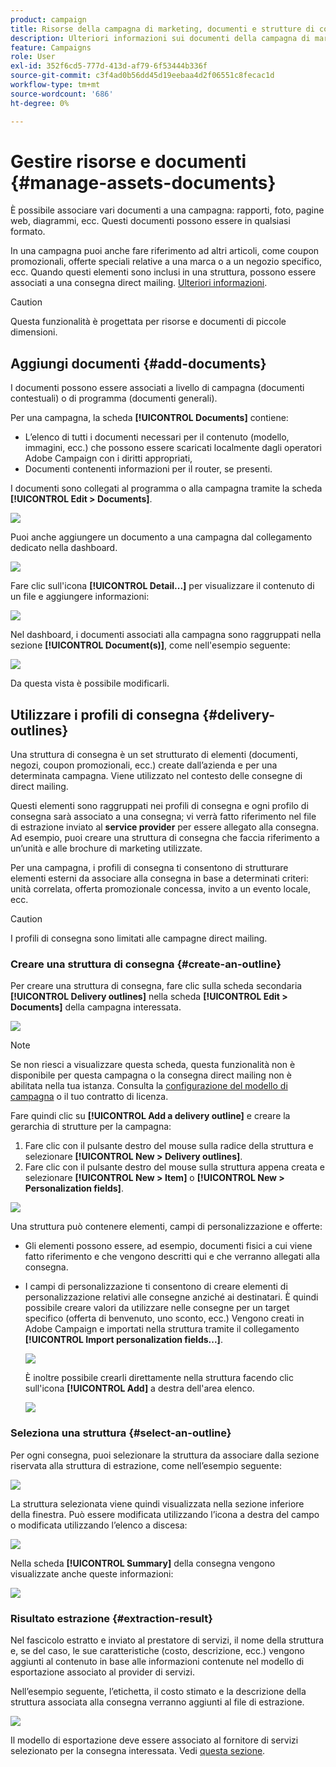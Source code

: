 ```yaml
---
product: campaign
title: Risorse della campagna di marketing, documenti e strutture di consegna
description: Ulteriori informazioni sui documenti della campagna di marketing e sui profili di consegna
feature: Campaigns
role: User
exl-id: 352f6cd5-777d-413d-af79-6f53444b336f
source-git-commit: c3f4ad0b56dd45d19eebaa4d2f06551c8fecac1d
workflow-type: tm+mt
source-wordcount: '686'
ht-degree: 0%

---
```


# Gestire risorse e documenti {#manage-assets-documents}

È possibile associare vari documenti a una campagna: rapporti, foto, pagine web, diagrammi, ecc. Questi documenti possono essere in qualsiasi formato.

In una campagna puoi anche fare riferimento ad altri articoli, come coupon promozionali, offerte speciali relative a una marca o a un negozio specifico, ecc. Quando questi elementi sono inclusi in una struttura, possono essere associati a una consegna direct mailing. [Ulteriori informazioni](#associating-and-structuring-resources-linked-via-a-delivery-outline).


>[!CAUTION]
>
>Questa funzionalità è progettata per risorse e documenti di piccole dimensioni.

<!--
>[!NOTE]
>
>If you are using Campaign Marketing Resource Management module, you can also manage a library of marketing resources that are available for several users for collaborative work. [Learn more](../../mrm/using/managing-marketing-resources.md).
-->

## Aggiungi documenti {#add-documents}

I documenti possono essere associati a livello di campagna (documenti contestuali) o di programma (documenti generali).

Per una campagna, la scheda **[!UICONTROL Documents]** contiene:

* L’elenco di tutti i documenti necessari per il contenuto (modello, immagini, ecc.) che possono essere scaricati localmente dagli operatori Adobe Campaign con i diritti appropriati,
* Documenti contenenti informazioni per il router, se presenti.

I documenti sono collegati al programma o alla campagna tramite la scheda **[!UICONTROL Edit > Documents]**.

![](assets/op_add_document.png)

Puoi anche aggiungere un documento a una campagna dal collegamento dedicato nella dashboard.

![](assets/add_a_document_in_op.png)

Fare clic sull&#39;icona **[!UICONTROL Detail...]** per visualizzare il contenuto di un file e aggiungere informazioni:

![](assets/add_document_details.png)

Nel dashboard, i documenti associati alla campagna sono raggruppati nella sezione **[!UICONTROL Document(s)]**, come nell&#39;esempio seguente:

![](assets/edit_documents.png)

Da questa vista è possibile modificarli.

## Utilizzare i profili di consegna {#delivery-outlines}

Una struttura di consegna è un set strutturato di elementi (documenti, negozi, coupon promozionali, ecc.) create dall’azienda e per una determinata campagna. Viene utilizzato nel contesto delle consegne di direct mailing.

Questi elementi sono raggruppati nei profili di consegna e ogni profilo di consegna sarà associato a una consegna; vi verrà fatto riferimento nel file di estrazione inviato al **service provider** per essere allegato alla consegna. Ad esempio, puoi creare una struttura di consegna che faccia riferimento a un’unità e alle brochure di marketing utilizzate.

Per una campagna, i profili di consegna ti consentono di strutturare elementi esterni da associare alla consegna in base a determinati criteri: unità correlata, offerta promozionale concessa, invito a un evento locale, ecc.

>[!CAUTION]
>
>I profili di consegna sono limitati alle campagne direct mailing.

### Creare una struttura di consegna {#create-an-outline}

Per creare una struttura di consegna, fare clic sulla scheda secondaria **[!UICONTROL Delivery outlines]** nella scheda **[!UICONTROL Edit > Documents]** della campagna interessata.

![](assets/add-a-delivery-outline.png)


>[!NOTE]
>
>Se non riesci a visualizzare questa scheda, questa funzionalità non è disponibile per questa campagna o la consegna direct mailing non è abilitata nella tua istanza. Consulta la [configurazione del modello di campagna](marketing-campaign-templates.md#campaign-templates) o il tuo contratto di licenza.

Fare quindi clic su **[!UICONTROL Add a delivery outline]** e creare la gerarchia di strutture per la campagna:

1. Fare clic con il pulsante destro del mouse sulla radice della struttura e selezionare **[!UICONTROL New > Delivery outlines]**.
1. Fare clic con il pulsante destro del mouse sulla struttura appena creata e selezionare **[!UICONTROL New > Item]** o **[!UICONTROL New > Personalization fields]**.

![](assets/del-outline-add-new-item.png)

Una struttura può contenere elementi, campi di personalizzazione e offerte:

* Gli elementi possono essere, ad esempio, documenti fisici a cui viene fatto riferimento e che vengono descritti qui e che verranno allegati alla consegna.
* I campi di personalizzazione ti consentono di creare elementi di personalizzazione relativi alle consegne anziché ai destinatari. È quindi possibile creare valori da utilizzare nelle consegne per un target specifico (offerta di benvenuto, uno sconto, ecc.) Vengono creati in Adobe Campaign e importati nella struttura tramite il collegamento **[!UICONTROL Import personalization fields...]**.

  ![](assets/del-outline-perso-field.png)

  È inoltre possibile crearli direttamente nella struttura facendo clic sull&#39;icona **[!UICONTROL Add]** a destra dell&#39;area elenco.

  ![](assets/add-del-outline-button.png)


### Seleziona una struttura {#select-an-outline}

Per ogni consegna, puoi selezionare la struttura da associare dalla sezione riservata alla struttura di estrazione, come nell’esempio seguente:

![](assets/select-delivery-outline.png)

La struttura selezionata viene quindi visualizzata nella sezione inferiore della finestra. Può essere modificata utilizzando l’icona a destra del campo o modificata utilizzando l’elenco a discesa:

![](assets/delivery-outline-selected.png)

Nella scheda **[!UICONTROL Summary]** della consegna vengono visualizzate anche queste informazioni:

![](assets/delivery-outline-in-dashboard.png)

### Risultato estrazione {#extraction-result}

Nel fascicolo estratto e inviato al prestatore di servizi, il nome della struttura e, se del caso, le sue caratteristiche (costo, descrizione, ecc.) vengono aggiunti al contenuto in base alle informazioni contenute nel modello di esportazione associato al provider di servizi.

Nell’esempio seguente, l’etichetta, il costo stimato e la descrizione della struttura associata alla consegna verranno aggiunti al file di estrazione.

![](assets/campaign-export-template.png)

Il modello di esportazione deve essere associato al fornitore di servizi selezionato per la consegna interessata. Vedi [questa sezione](providers-stocks-and-budgets.md#creating-service-providers-and-their-cost-structures).
